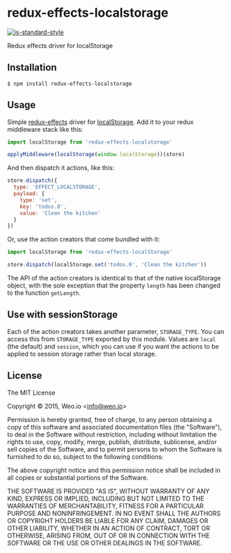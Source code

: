 
# redux-effects-localstorage

[![js-standard-style](https://img.shields.io/badge/code%20style-standard-brightgreen.svg?style=flat)](https://github.com/feross/standard)

Redux effects driver for localStorage

## Installation

    $ npm install redux-effects-localstorage

## Usage

Simple [redux-effects](https://github.com/redux-effects/redux-effects) driver for [localStorage](https://developer.mozilla.org/en-US/docs/Web/API/Window/localStorage).  Add it to your redux middleware stack like this:

```javascript
import localStorage from 'redux-effects-localstorage'

applyMiddleware(localStorage(window.localStorage))(store)
```

And then dispatch it actions, like this:

```javascript
store.dispatch({
  type: 'EFFECT_LOCALSTORAGE',
  payload: {
    type: 'set',
    key: 'todos.0',
    value: 'Clean the kitchen'
  }
})
```

Or, use the action creators that come bundled with it:

```javascript
import localStorage from 'redux-effects-localStorage'

store.dispatch(localStorage.set('todos.0', 'Clean the kitchen'))
```

The API of the action creators is identical to that of the native localStorage object, with the sole exception that the property `length` has been changed to the function `getLength`.

## Use with sessionStorage

Each of the action creators takes another parameter, `STORAGE_TYPE`. You can access this from `STORAGE_TYPE` exported by this module. Values are `local` (the default) and `session`, which you can use if you want the actions to be applied to session storage rather than local storage.

## License

The MIT License

Copyright &copy; 2015, Weo.io &lt;info@weo.io&gt;

Permission is hereby granted, free of charge, to any person obtaining a copy of this software and associated documentation files (the "Software"), to deal in the Software without restriction, including without limitation the rights to use, copy, modify, merge, publish, distribute, sublicense, and/or sell copies of the Software, and to permit persons to whom the Software is furnished to do so, subject to the following conditions:

The above copyright notice and this permission notice shall be included in all copies or substantial portions of the Software.

THE SOFTWARE IS PROVIDED "AS IS", WITHOUT WARRANTY OF ANY KIND, EXPRESS OR IMPLIED, INCLUDING BUT NOT LIMITED TO THE WARRANTIES OF MERCHANTABILITY, FITNESS FOR A PARTICULAR PURPOSE AND NONINFRINGEMENT. IN NO EVENT SHALL THE AUTHORS OR COPYRIGHT HOLDERS BE LIABLE FOR ANY CLAIM, DAMAGES OR OTHER LIABILITY, WHETHER IN AN ACTION OF CONTRACT, TORT OR OTHERWISE, ARISING FROM, OUT OF OR IN CONNECTION WITH THE SOFTWARE OR THE USE OR OTHER DEALINGS IN THE SOFTWARE.

